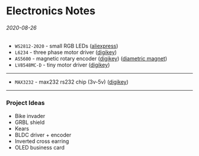 Electronics Notes
===

###### 2020-08-26

* `WS2812-2020` - small RGB LEDs ([aliexpress](https://www.aliexpress.com/item/32876864437.html))
* `L6234` - three phase motor driver ([digikey](https://www.digikey.com/product-detail/en/stmicroelectronics/L6234PD013TR/497-5352-1-ND/1154483))
* `AS5600` - magnetic rotary encoder ([digikey](https://www.digikey.com/product-detail/en/ams/AS5600-ASOT/AS5600-ASOTCT-ND/7793265)) ([diametric magnet](https://amfmagnets.com/neodymium-disc-6mm-x-2-5mm-n35-diametrically-magnetised.html))
* `LV8548MC-D` - tiny motor driver ([digikey](https://www.digikey.com/product-detail/en/on-semiconductor/LV8548MC-AH/869-1287-1-ND/2651531))

---

* `MAX3232` - max232 rs232 chip (3v-5v) ([digikey](https://www.digikey.com/product-detail/en/texas-instruments/MAX3232ECDR/296-19851-1-ND/1120592))


---

### Project Ideas

* Bike invader
* GRBL shield
* Kears
* BLDC driver + encoder
* Inverted cross earring
* OLED business card

